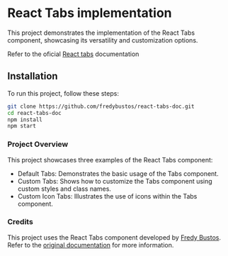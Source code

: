 # React Tabs implementation

This project demonstrates the implementation of the React Tabs component, showcasing its versatility and customization options.

Refer to the oficial [React tabs](https://github.com/fredybustos/react-tabs) documentation

## Installation

To run this project, follow these steps:

```bash
git clone https://github.com/fredybustos/react-tabs-doc.git
cd react-tabs-doc
npm install
npm start
```

### Project Overview

This project showcases three examples of the React Tabs component:
- Default Tabs: Demonstrates the basic usage of the Tabs component.
- Custom Tabs: Shows how to customize the Tabs component using custom styles and class names.
- Custom Icon Tabs: Illustrates the use of icons within the Tabs component.


### Credits

This project uses the React Tabs component developed by [Fredy Bustos](https://github.com/fredybustos). Refer to the [original documentation](https://github.com/fredybustos/react-tabs) for more information.
